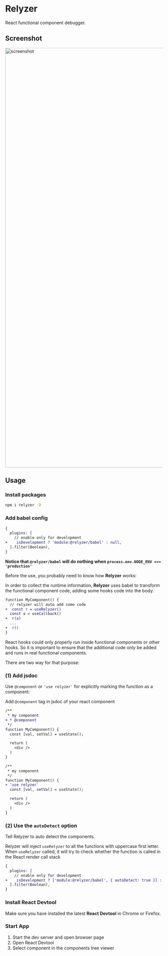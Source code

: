 # Relyzer

React functional component debugger.

## Screenshot

<img width="1336" alt="screenshot" src="https://user-images.githubusercontent.com/4006436/137918770-35c4741c-a970-43ab-aba3-f1fff8cb2339.png">

## Usage

### Install packages

```bash
npm i relyzer -D
```

### Add babel config

```diff
{
  plugins: [
    // enable only for development
+    isDevelopment ? 'module:@relyzer/babel' : null,
  ].filter(Boolean),
}
```

**Notice that `@relyzer/babel` will do nothing when `process.env.NODE_ENV === 'production'`**

Before the use, you probably need to know how **Relyzer** works:

In order to collect the runtime information, **Relyzer** uses babel to transform the functional component code, adding some hooks code into the body.

```diff
function MyComponent() {
  // relyzer will auto add some code
+  const r = useRelyzer()
  const a = useCallback()
+  r(a)
  ...
+  r()
}
```

React hooks could only properly run inside functional components or other hooks. So it is important to ensure that the additional code only be added and runs in real functional components.

There are two way for that purpose:

### (1) Add jsdoc

Use `@component` or `'use relyzer'` for explicitly marking the function as a component:

Add `@component` tag in jsdoc of your react component

```diff
/**
 * my component
+ * @component
 */
function MyComponent() {
  const [val, setVal] = useState();

  return (
    <div />
  )
}

/**
 * my component
 */
function MyComponent() {
+ 'use relyzer'
  const [val, setVal] = useState();

  return (
    <div />
  )
}
```

### (2) Use the `autoDetect` option

Tell Relyzer to auto detect the components.

Relyzer will inject `useRelyzer` to all the functions with uppercase first letter.
When `useRelyzer` called, it will try to check whether the function is called in the React render call stack

```diff
{
  plugins: [
    // enable only for development
+    isDevelopment ? ['module:@relyzer/babel', { autoDetect: true }] : null,
  ].filter(Boolean),
}
```

### Install React Devtool
Make sure you have installed the latest **React Devtool** in Chrome or Firefox.

### Start App

1. Start the dev server and open browser page
2. Open React Devtool
3. Select component in the components tree viewer
